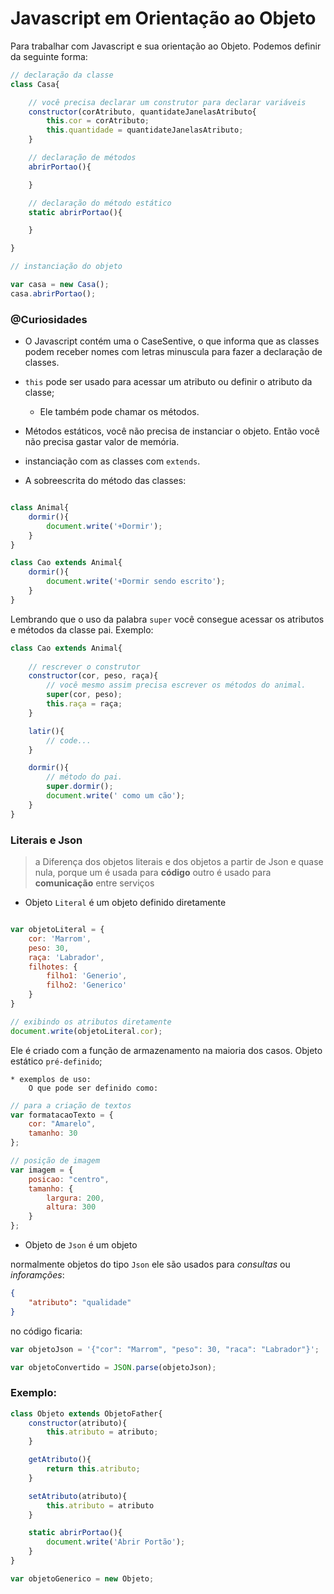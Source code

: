 # Javascript em Orientação ao Objeto

Para trabalhar com Javascript e sua orientação ao Objeto. Podemos definir da seguinte forma:


```javascript
// declaração da classe
class Casa{

    // você precisa declarar um construtor para declarar variáveis
    constructor(corAtributo, quantidateJanelasAtributo{
        this.cor = corAtributo;
        this.quantidade = quantidateJanelasAtributo;
    }

    // declaração de métodos
    abrirPortao(){

    }

    // declaração do método estático
    static abrirPortao(){

    }

}

// instanciação do objeto

var casa = new Casa();
casa.abrirPortao();

```

### @Curiosidades

* O Javascript contém uma o CaseSentive, o que informa que as classes podem receber nomes com letras minuscula para fazer a declaração de classes.
* `this` pode ser usado para acessar um atributo ou definir o atributo da classe;
    * Ele também pode chamar os métodos.
* Métodos estáticos, você não precisa de instanciar o objeto. Então você não precisa gastar valor de memória.
* instanciação com as classes com `extends`.

* A sobreescrita do método das classes:

```javascript

class Animal{
    dormir(){
        document.write('+Dormir');
    }
}

class Cao extends Animal{
    dormir(){
        document.write('+Dormir sendo escrito');
    }
}

```

Lembrando que o uso da palabra `super` você consegue acessar os atributos e métodos da classe pai. Exemplo:


```javascript
class Cao extends Animal{
    
    // rescrever o construtor
    constructor(cor, peso, raça){
        // você mesmo assim precisa escrever os métodos do animal.
        super(cor, peso);
        this.raça = raça;
    }

    latir(){
        // code...
    }

    dormir(){
        // método do pai.
        super.dormir();
        document.write(' como um cão');
    }
}
```

### **Literais** e **Json**

> a Diferença dos objetos literais e dos objetos a partir de Json e quase nula, porque um é usada para __código__ outro é usado para __comunicação__ entre serviços

* Objeto `Literal` é um objeto definido diretamente

```javascript

var objetoLiteral = {
    cor: 'Marrom',
    peso: 30,
    raça: 'Labrador',
    filhotes: {
        filho1: 'Generio',
        filho2: 'Generico'
    }
}

// exibindo os atributos diretamente
document.write(objetoLiteral.cor);

```

Ele é criado com a função de armazenamento na maioria dos casos. Objeto estático `pré-definido`;

    * exemplos de uso:
        O que pode ser definido como:
    
```javascript
// para a criação de textos
var formatacaoTexto = {
    cor: "Amarelo",
    tamanho: 30
};

// posição de imagem
var imagem = {
    posicao: "centro",
    tamanho: {
        largura: 200,
        altura: 300
    } 
};
```

* Objeto de `Json` é um objeto 

normalmente objetos do tipo `Json` ele são usados para _consultas_ ou _inforamções_:

```json
{
    "atributo": "qualidade"
}
```

no código ficaria:

```javascript
var objetoJson = '{"cor": "Marrom", "peso": 30, "raca": "Labrador"}';

var objetoConvertido = JSON.parse(objetoJson);

```

### Exemplo:

```javascript
class Objeto extends ObjetoFather{
    constructor(atributo){
        this.atributo = atributo;
    }

    getAtributo(){
        return this.atributo;
    }

    setAtributo(atributo){
        this.atributo = atributo
    }

    static abrirPortao(){
        document.write('Abrir Portão');
    }
}

var objetoGenerico = new Objeto;
```